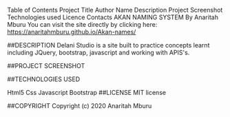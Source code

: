 Table of Contents
Project Title
Author Name
Description
Project Screenshot
Technologies used
Licence
Contacts
AKAN NAMING SYSTEM
By Anaritah Mburu
You can visit the site directly by clicking here: https://anaritahmburu.github.io/Akan-names/

##DESCRIPTION 
Delani Studio is a site built to practice concepts learnt including JQuery, bootstrap, javascript and working with APIS's.

##PROJECT SCREENSHOT

##TECHNOLOGIES USED

Html5
Css
Javascript
Bootstrap
##LICENSE MIT license

##COPYRIGHT Copyright (c) 2020 Anaritah Mburu